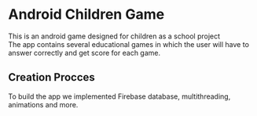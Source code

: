 # Android Children Game
This is an android game designed for children as a school project </br>
The app contains several educational games in which the user will have to answer correctly and get score for each game.</br>
## Creation Procces
To build the app we implemented Firebase database, multithreading, animations and more.
